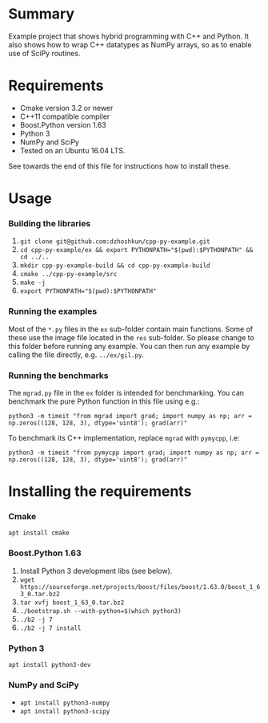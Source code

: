 # Summary

Example project that shows hybrid programming with C++ and Python.
It also shows how to wrap C++ datatypes as NumPy arrays, so as to enable use of SciPy routines.

# Requirements

* Cmake version 3.2 or newer
* C++11 compatible compiler
* Boost.Python version 1.63
* Python 3
* NumPy and SciPy
* Tested on an Ubuntu 16.04 LTS.

See towards the end of this file for instructions how to install these.

# Usage

### Building the libraries

1. `git clone git@github.com:dzhoshkun/cpp-py-example.git`
1. `cd cpp-py-example/ex && export PYTHONPATH="$(pwd):$PYTHONPATH" && cd ../..`
1. `mkdir cpp-py-example-build && cd cpp-py-example-build`
1. `cmake ../cpp-py-example/src`
1. `make -j`
1. `export PYTHONPATH="$(pwd):$PYTHONPATH"`

### Running the examples

Most of the `*.py` files in the `ex` sub-folder contain main functions.
Some of these use the image file located in the `res` sub-folder.
So please change to this folder before running any example.
You can then run any example by calling the file directly, e.g. `../ex/gil.py`.

### Running the benchmarks

The `mgrad.py` file in the `ex` folder is intended for benchmarking.
You can benchmark the pure Python function in this file using e.g.:
```
python3 -m timeit "from mgrad import grad; import numpy as np; arr = np.zeros((128, 128, 3), dtype='uint8'); grad(arr)"
```
To benchmark its C++ implementation, replace `mgrad` with `pymycpp`, i.e:
```
python3 -m timeit "from pymycpp import grad; import numpy as np; arr = np.zeros((128, 128, 3), dtype='uint8'); grad(arr)"
```

# Installing the requirements

### Cmake

`apt install cmake`

### Boost.Python 1.63

1. Install Python 3 development libs (see below).
1. `wget https://sourceforge.net/projects/boost/files/boost/1.63.0/boost_1_63_0.tar.bz2`
1. `tar xvfj boost_1_63_0.tar.bz2`
1. `./bootstrap.sh --with-python=$(which python3)`
1. `./b2 -j 7`
1. `./b2 -j 7 install`

### Python 3

`apt install python3-dev`

### NumPy and SciPy

* `apt install python3-numpy`
* `apt install python3-scipy`
